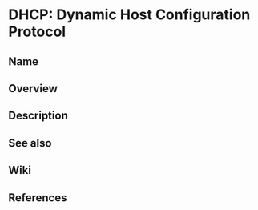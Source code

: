 # DHCP: Dynamic Host Configuration Protocol

## Name

## Overview

## Description

## See also

## Wiki

## References
